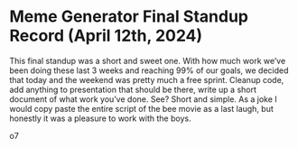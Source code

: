 # Meme Generator Final Standup Record (April 12th, 2024)
This final standup was a short and sweet one. With how much work we’ve been doing these last 3 weeks and reaching
99% of our goals, we decided that today and the weekend was pretty much a free sprint. Cleanup code, add anything to
presentation that should be there, write up a short document of what work you’ve done. See? Short and simple. As a
joke I would copy paste the entire script of the bee movie as a last laugh, but honestly it was a pleasure to work
with the boys.

o7

